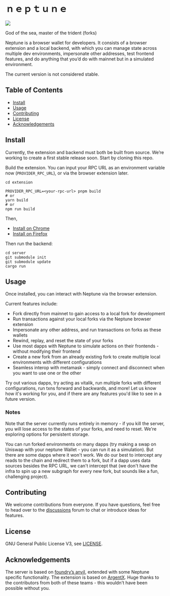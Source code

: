 # ｎｅｐｔｕｎｅ

<image src="./media/trident1.png"/>

God of the sea, master of the trident (forks)

Neptune is a browser wallet for developers. It consists of a browser extension
and a local backend, with which you can manage state across multiple dev
environments, impersonate other addresses, test frontend features, and do
anything that you’d do with mainnet but in a simulated environment.

The current version is not considered stable.

## Table of Contents

- [Install](#install)
- [Usage](#usage)
- [Contributing](#contributing)
- [License](#license)
- [Acknowledgements](#acknowledgements)



## Install

Currently, the extension and backend must both be built from source. We’re working
to create a first stable release soon. Start by cloning this repo.

Build the extension. You can input your RPC URL as an environment variable now (`PROVIDER_RPC_URL`),
or via the browser extension later.

```
cd extension

PROVIDER_RPC_URL=<your-rpc-url> pnpm build
# or
yarn build
# or
npm run build
```

Then,

- [Install on Chrome](./extension/docs/install-on-chrome.md)
- [Install on Firefox](./extension/docs/install-on-firefox.md)

Then run the backend:
```
cd server
git submodule init
git submodule update
cargo run
```

## Usage

Once installed, you can interact with Neptune via the browser extension.

Current features include:
- Fork directly from mainnet to gain access to a local fork for development
- Run transactions against your local forks via the Neptune browser extension
- Impersonate any other address, and run transactions on forks as these wallets
- Rewind, replay, and reset the state of your forks
- Use most dapps with Neptune to simulate actions on their frontends - without
  modifying their frontend
- Create a new fork from an already existing fork to create multiple local
  environments with different configurations
- Seamless interop with metamask - simply connect and disconnect when you want
  to use one or the other

Try out various dapps, try acting as vitalik, run multiple forks with different
configurations, run txns forward and backwards, and more! Let us know how it's
working for you, and if there are any features you'd like to see in a future
version.

### Notes

Note that the server currently runs entirely in memory - if you kill the server,
you will lose access to the states of your forks, and need to reset. We're
exploring options for persistent storage.

You can run forked environments on many dapps (try making a swap on Uniswap with
your neptune Wallet - you can run it as a simulation). But there are some dapps
where it won't work. We do our best to intercept any reads to the chain and
redirect them to a fork, but if a dapp uses data sources besides the RPC URL,
we can't intercept that (we don't have the infra to spin up a new subgraph for
every new fork, but sounds like a fun, challenging project).

## Contributing

We welcome contributions from everyone. If you have questions, feel free to head
over to the [discussions](https://github.com/recursive-research/neptune/discussions)
forum to chat or introduce ideas for features.

## License

GNU General Public License V3, see [LICENSE](./LICENSE).

## Acknowledgements

The server is based on [foundry’s anvil](https://github.com/foundry-rs/foundry),
extended with some Neptune specific functionality. The extension is based on
[ArgentX](https://github.com/argentlabs/argent-x). Huge thanks to the contributors
from both of these teams - this wouldn't have been possible without you.
